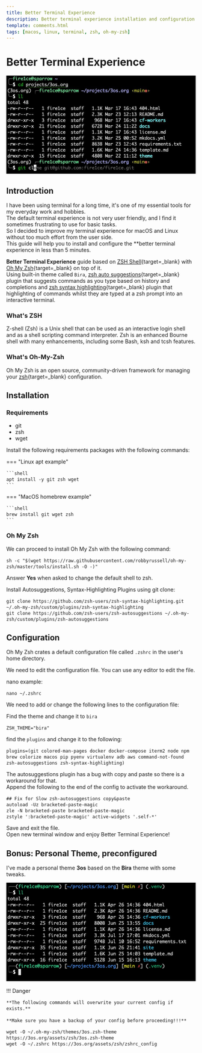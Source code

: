 ```yaml
---
title: Better Terminal Experience
description: Better terminal experience installation and configuration guide, for macOS and Linux. Based on zsh, oh-my-zsh with auto suggestions and syntax highlighting.
template: comments.html
tags: [macos, linux, terminal, zsh, oh-my-zsh]
---
```


# Better Terminal Experience

![Terminal Screenshot][terminal-screenshot-img]

## Introduction

I have been using terminal for a long time, it's one of my essential tools for my everyday work and hobbies.  
The default terminal experience is not very user friendly, and I find it sometimes frustrating to use for basic tasks.  
So I decided to improve my terminal experience for macOS and Linux without too much effort from the user side.  
This guide will help you to install and configure the \*\*better terminal experience in less than 5 minutes.

**Better Terminal Experience** guide based on [ZSH Shell][zsh-url]{target=\_blank} with [Oh My Zsh][ohmyz.sh-url]{target=\_blank} on top of it.  
Using built-in theme called `Bira`, [zsh auto suggestions][zsh-autosuggestions-url]{target=\_blank} plugin that suggests commands as you type based on history and completions and [zsh syntax highlighting][zsh-syntax-highlighting-url]{target=\_blank} plugin that highlighting of commands whilst they are typed at a zsh prompt into an interactive terminal.

### What's ZSH

Z-shell (Zsh) is a Unix shell that can be used as an interactive login shell and as a shell scripting command interpreter. Zsh is an enhanced Bourne shell with many enhancements, including some Bash, ksh and tcsh features.

### What's Oh-My-Zsh

Oh My Zsh is an open source, community-driven framework for managing your [zsh][zsh-url]{target=\_blank} configuration.

## Installation

### Requirements

- git
- zsh
- wget

Install the following requirements packages with the following commands:

=== "Linux apt example"

    ```shell
    apt install -y git zsh wget
    ```

=== "MacOS homebrew example"

    ```shell
    brew install git wget zsh
    ```

### Oh My Zsh

We can proceed to install Oh My Zsh with the following command:

```shell
sh -c "$(wget https://raw.githubusercontent.com/robbyrussell/oh-my-zsh/master/tools/install.sh -O -)"
```

Answer **Yes** when asked to change the default shell to zsh.

Install Autosuggestions, Syntax-Highlighting Plugins using git clone:

```shell
git clone https://github.com/zsh-users/zsh-syntax-highlighting.git ~/.oh-my-zsh/custom/plugins/zsh-syntax-highlighting
git clone https://github.com/zsh-users/zsh-autosuggestions ~/.oh-my-zsh/custom/plugins/zsh-autosuggestions
```

## Configuration

Oh My Zsh crates a default configuration file called `.zshrc` in the user's home directory.

We need to edit the configuration file. You can use any editor to edit the file.

nano example:

```shell
nano ~/.zshrc
```

We need to add or change the following lines to the configuration file:

Find the theme and change it to `bira`

```shell
ZSH_THEME="bira"
```

find the `plugins` and change it to the following:

```shell
plugins=(git colored-man-pages docker docker-compose iterm2 node npm brew colorize macos pip pyenv virtualenv adb aws command-not-found zsh-autosuggestions zsh-syntax-highlighting)
```

The autosuggestions plugin has a bug with copy and paste so there is a workaround for that.  
Append the following to the end of the config to activate the workaround.

```shell
## Fix for Slow zsh-autosuggestions copy&paste
autoload -Uz bracketed-paste-magic
zle -N bracketed-paste bracketed-paste-magic
zstyle ':bracketed-paste-magic' active-widgets '.self-*'
```

Save and exit the file.  
Open new terminal window and enjoy Better Terminal Experience!

## Bonus: Personal Theme, preconfigured

I've made a personal theme **3os** based on the **Bira** theme with some tweaks.

![Personal Terminal Screenshot][personal-terminal-screenshot-img]

!!! Danger

    **The following commands will overwrite your current config if exists.**

    **Make sure you have a backup of your config before proceeding!!!**

```shell
wget -O ~/.oh-my-zsh/themes/3os.zsh-theme https://3os.org/assets/zsh/3os.zsh-theme
wget -O ~/.zshrc https://3os.org/assets/zsh/zshrc_config
```

<!-- appendices -->

[zsh-url]: https://www.zsh.org/ 'ZSH'
[ohmyz.sh-url]: https://ohmyz.sh/ 'Oh-My-Zsh'
[zsh-autosuggestions-url]: https://github.com/zsh-users/zsh-autosuggestions 'ZSH Autosuggestions github page'
[zsh-syntax-highlighting-url]: https://github.com/zsh-users/zsh-syntax-highlighting 'ZSH Syntax-Highlighting github page'
[iterm2-url]: https://iterm2.com/ 'iTerm2 homepage'
[homebrew-url]: https://brew.sh/ 'Homebrew homepage'
[terminal-screenshot-img]: /assets/images/a0514d0c-abca-11ec-93a6-ffaf1c727a0d.jpg 'Terminal Screenshot'
[personal-terminal-screenshot-img]: /assets/images/0e1913a6-0616-11ed-872f-4f150aadb6cd.jpg 'Personal Terminal Screenshot'

<!-- end appendices -->
